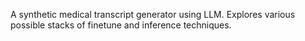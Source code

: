 A synthetic medical transcript generator using LLM. Explores various possible stacks of finetune and inference techniques. 